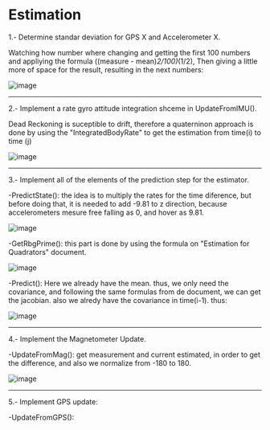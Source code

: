 # Estimation
1.- Determine standar deviation for GPS X and Accelerometer X.

Watching how number where changing and getting the first 100 numbers and appliying the formula ((measure - mean)*2/100)*(1/2),
Then giving a little more of space for the result, resulting in the next numbers:

![image](https://user-images.githubusercontent.com/29236973/141076284-5263583e-787d-4c23-a40f-8048af0bc22e.png)

------------------------------------------------------------------------------------------------------------

2.- Implement a rate gyro attitude integration shceme in UpdateFromIMU().

Dead Reckoning is suceptible to drift, therefore a quaterninon approach is done by using the "IntegratedBodyRate" to get the estimation from time(i) to time (j)

![image](https://user-images.githubusercontent.com/29236973/141078023-4e70dcab-1ec0-446a-ad14-1e2ebabd82a2.png)

------------------------------------------------------------------------------------------------------------


3.- Implement all of the elements of the prediction step for the estimator.

-PredictState(): the idea is to multiply the rates for the time diference, but before doing that, it is needed to add -9.81 to z direction, because accelerometers mesure free falling as 0, and hover as 9.81.

![image](https://user-images.githubusercontent.com/29236973/141083949-470448bc-211d-427a-a00e-46af63fcdd45.png)

-GetRbgPrime(): this part is done by using the formula on "Estimation for Quadrators" document.

![image](https://user-images.githubusercontent.com/29236973/141085915-326fbab4-9cdb-4f96-9235-7f192e2b7b5e.png)

-Predict(): Here we already have the mean. thus, we only need the covariance, and following the same formulas from de document, we can get the jacobian. also we alredy have the covariance in time(i-1). thus:

![image](https://user-images.githubusercontent.com/29236973/141088716-88c72f94-9d58-4f74-adca-c2091a8af8fd.png)

------------------------------------------------------------------------------------------------------------


4.- Implement the Magnetometer Update.

-UpdateFromMag(): get measurement and current estimated, in order to get the difference, and also we normalize from -180 to 180.

![image](https://user-images.githubusercontent.com/29236973/141097414-c6bcb802-5fd3-46c2-9579-7f7dde4bf55d.png)

------------------------------------------------------------------------------------------------------------

5.- Implement GPS update:

-UpdateFromGPS(): 




